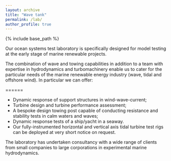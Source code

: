 ```yaml
---
layout: archive
title: "Wave tank"
permalink: /lab/
author_profile: true
---
```


{% include base_path %}

Our ocean systems test laboratory is specifically designed for model testing at the early stage of marine renewable projects. 

The combination of wave and towing capabilities in addition to a team with expertise in hydrodynamics and turbomachinery enable us to cater for the particular needs of the marine renewable energy industry (wave, tidal and offshore wind). In particular we can offer: 

======
* Dynamic response of support structures in wind-wave-current;
* Turbine design and turbine performance assessment;
* A bespoke design towing post capable of conducting resistance and stability tests in calm waters and waves;
* Dynamic response tests of a ship/yacht in a seaway.
* Our fully-instrumented horizontal and vertical axis tidal turbine test rigs can be deployed at very short notice on request.

The laboratory has undertaken consultancy with a wide range of clients from small companies to large corporations in experimental marine hydrodynamics. 



